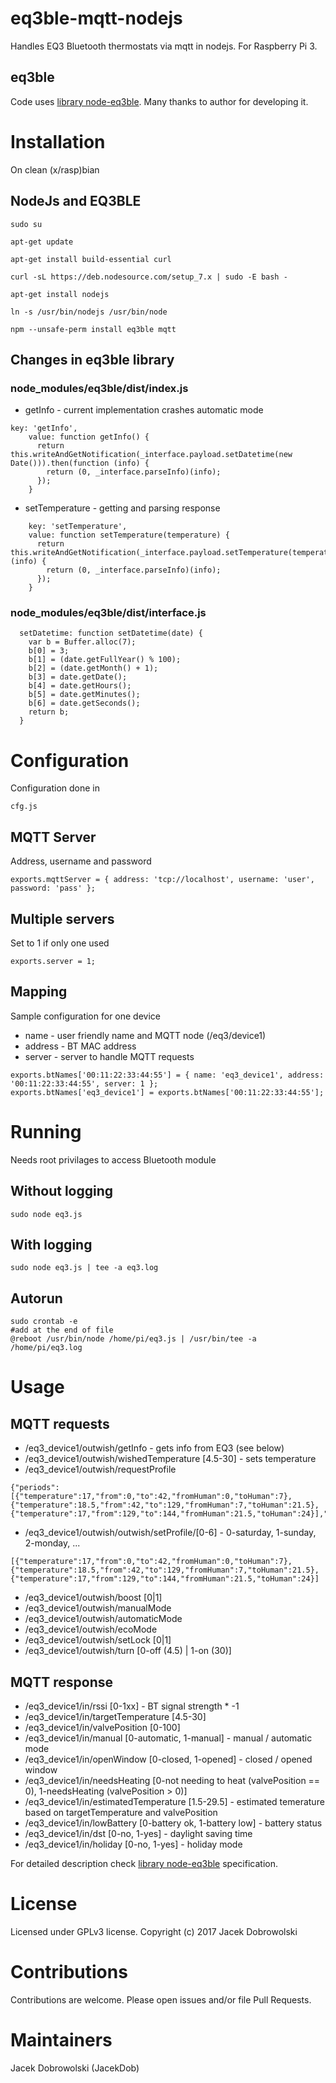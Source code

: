 # eq3ble-mqtt-nodejs
Handles EQ3 Bluetooth thermostats via mqtt in nodejs.
For Raspberry Pi 3.

## eq3ble
Code uses [library node-eq3ble](https://github.com/maxnowack/node-eq3ble). Many thanks to author for developing it.

# Installation
On clean (x/rasp)bian

## NodeJs and EQ3BLE
```
sudo su

apt-get update

apt-get install build-essential curl

curl -sL https://deb.nodesource.com/setup_7.x | sudo -E bash -

apt-get install nodejs

ln -s /usr/bin/nodejs /usr/bin/node 

npm --unsafe-perm install eq3ble mqtt

```

## Changes in eq3ble library

### node_modules/eq3ble/dist/index.js

* getInfo - current implementation crashes automatic mode
```
key: 'getInfo',
    value: function getInfo() {
      return this.writeAndGetNotification(_interface.payload.setDatetime(new Date())).then(function (info) {
        return (0, _interface.parseInfo)(info);
      });
    }
```

* setTemperature - getting and parsing response
```
    key: 'setTemperature',
    value: function setTemperature(temperature) {
      return this.writeAndGetNotification(_interface.payload.setTemperature(temperature)).then(function (info) {
        return (0, _interface.parseInfo)(info);
      });
    }
```

### node_modules/eq3ble/dist/interface.js

```
  setDatetime: function setDatetime(date) {
    var b = Buffer.alloc(7);
    b[0] = 3;
    b[1] = (date.getFullYear() % 100);
    b[2] = (date.getMonth() + 1);
    b[3] = date.getDate();
    b[4] = date.getHours();
    b[5] = date.getMinutes();
    b[6] = date.getSeconds();
    return b;
  }
```

# Configuration
Configuration done in
```
cfg.js
```
## MQTT Server
Address, username and password
```
exports.mqttServer = { address: 'tcp://localhost', username: 'user', password: 'pass' };
```
## Multiple servers
Set to 1 if only one used
```
exports.server = 1;
```

## Mapping
Sample configuration for one device

* name - user friendly name and MQTT node (/eq3/device1)
* address - BT MAC address
* server - server to handle MQTT requests

```
exports.btNames['00:11:22:33:44:55'] = { name: 'eq3_device1', address: '00:11:22:33:44:55', server: 1 };
exports.btNames['eq3_device1'] = exports.btNames['00:11:22:33:44:55'];
```

# Running
Needs root privilages to access Bluetooth module

## Without logging
```
sudo node eq3.js
```

## With logging

```
sudo node eq3.js | tee -a eq3.log
```
## Autorun

```
sudo crontab -e
#add at the end of file
@reboot /usr/bin/node /home/pi/eq3.js | /usr/bin/tee -a /home/pi/eq3.log
```
# Usage

## MQTT requests

* /eq3_device1/outwish/getInfo - gets info from EQ3 (see below)
* /eq3_device1/outwish/wishedTemperature [4.5-30] - sets temperature
* /eq3_device1/outwish/requestProfile
```
{"periods":[{"temperature":17,"from":0,"to":42,"fromHuman":0,"toHuman":7},{"temperature":18.5,"from":42,"to":129,"fromHuman":7,"toHuman":21.5},{"temperature":17,"from":129,"to":144,"fromHuman":21.5,"toHuman":24}],"dayOfWeek":0,"dayOfWeekName":"SATURDAY"}
```
* /eq3_device1/outwish/outwish/setProfile/[0-6] - 0-saturday, 1-sunday, 2-monday, ...
```
[{"temperature":17,"from":0,"to":42,"fromHuman":0,"toHuman":7},{"temperature":18.5,"from":42,"to":129,"fromHuman":7,"toHuman":21.5},{"temperature":17,"from":129,"to":144,"fromHuman":21.5,"toHuman":24}]
```
* /eq3_device1/outwish/boost [0|1]
* /eq3_device1/outwish/manualMode
* /eq3_device1/outwish/automaticMode
* /eq3_device1/outwish/ecoMode
* /eq3_device1/outwish/setLock [0|1]
* /eq3_device1/outwish/turn [0-off (4.5) | 1-on (30)]

## MQTT response

* /eq3_device1/in/rssi [0-1xx] - BT signal strength * -1
* /eq3_device1/in/targetTemperature [4.5-30]
* /eq3_device1/in/valvePosition [0-100]
* /eq3_device1/in/manual [0-automatic, 1-manual] - manual / automatic mode
* /eq3_device1/in/openWindow [0-closed, 1-opened] - closed / opened window
* /eq3_device1/in/needsHeating [0-not needing to heat (valvePosition == 0), 1-needsHeating (valvePosition > 0)]
* /eq3_device1/in/estimatedTemperature [1.5-29.5] - estimated temerature based on targetTemperature and valvePosition
* /eq3_device1/in/lowBattery [0-battery ok, 1-battery low] - battery status
* /eq3_device1/in/dst [0-no, 1-yes] - daylight saving time
* /eq3_device1/in/holiday [0-no, 1-yes] - holiday mode

For detailed description check [library node-eq3ble](https://github.com/maxnowack/node-eq3ble) specification.

# License

Licensed under GPLv3 license. Copyright (c) 2017 Jacek Dobrowolski

# Contributions

Contributions are welcome. Please open issues and/or file Pull Requests.

# Maintainers

Jacek Dobrowolski (JacekDob)
